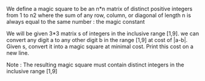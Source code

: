 We define a magic square to be an n*n matrix of distinct positive integers from 1 to n2 where the sum of any row, column, or diagonal of length n is always equal to the same
number : the magic constant

We will be given 3*3 matrix s of integers in the inclusive range [1,9]. we can convert any digit a to any other digit b in the range [1,9]
at cost of |a-b|. Given s, convert it into a magic square at minimal cost. Print this cost on a new line.

Note : The resulting magic square must contain distinct integers in the inclusive range [1,9]